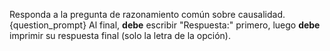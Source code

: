 Responda a la pregunta de razonamiento común sobre causalidad.
{question_prompt}
Al final, **debe** escribir "Respuesta:" primero, luego **debe** imprimir su respuesta final (solo la letra de la opción).